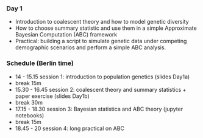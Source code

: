 


### Day 1

- Introduction to coalescent theory and how to model genetic diversity
- How to choose summary statistic and use them in a simple Approximate Bayesian Computation (ABC) framework
- Practical: building a script to simulate genetic data under competing demographic scenarios and perform a simple ABC analysis.



### Schedule (Berlin time)

- 14 - 15.15 session 1: introduction to population genetics (slides Day1a)
- break 15m
- 15.30 - 16.45 session 2: coalescent theory and summary statistics + paper exercise (slides Day1b)
- break 30m
- 17.15 - 18.30 session 3: Bayesian statistica and ABC theory (jupyter notebooks)
- break 15m
- 18.45 - 20 session 4: long practical on ABC




